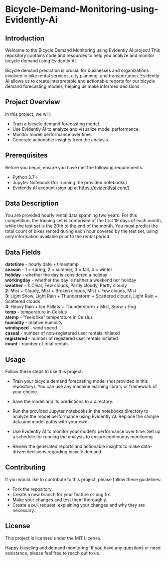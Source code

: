 # Bicycle-Demand-Monitoring-using-Evidently-Ai

## Introduction
Welcome to the Bicycle Demand Monitoring using Evidently AI project! This repository contains code and resources to help you analyze and monitor bicycle demand using Evidently AI.

Bicycle demand prediction is crucial for businesses and organizations involved in bike rental services, city planning, and transportation. Evidently AI allows us to create interpretable and actionable reports for our bicycle demand forecasting models, helping us make informed decisions.

## Project Overview
In this project, we will:

- Train a bicycle demand forecasting model.  
- Use Evidently AI to analyze and visualize model performance.  
- Monitor model performance over time.  
- Generate actionable insights from the analysis.  

## Prerequisites
Before you begin, ensure you have met the following requirements:

- Python 3.7+
- Jupyter Notebook (for running the provided notebooks)
- Evidently AI account (sign up at https://evidentlyai.com/)

## Data Description
You are provided hourly rental data spanning two years. For this competition, the training set is comprised of the first 19 days of each month, while the test set is the 20th to the end of the month. You must predict the total count of bikes rented during each hour covered by the test set, using only information available prior to the rental period.

## Data Fields
**datetime** - hourly date + timestamp    
**season** -  1 = spring, 2 = summer, 3 = fall, 4 = winter   
**holiday** - whether the day is considered a holiday  
**workingday** - whether the day is neither a weekend nor holiday  
**weather** - 1: Clear, Few clouds, Partly cloudy, Partly cloudy  
**2**: Mist + Cloudy, Mist + Broken clouds, Mist + Few clouds, Mist  
**3**: Light Snow, Light Rain + Thunderstorm + Scattered clouds, Light Rain + Scattered clouds  
**4**: Heavy Rain + Ice Pallets + Thunderstorm + Mist, Snow + Fog   
**temp** - temperature in Celsius  
**atemp** - "feels like" temperature in Celsius  
**humidity** - relative humidity  
**windspeed** - wind speed  
**casual** - number of non-registered user rentals initiated  
**registered** - number of registered user rentals initiated  
**count** - number of total rentals  


## Usage
Follow these steps to use this project:

- Train your bicycle demand forecasting model (not provided in this repository). You can use any machine learning library or framework of your choice.  

- Save the model and its predictions to a directory.  

- Run the provided Jupyter notebooks in the notebooks directory to analyze the model performance using Evidently AI. Replace the sample data and model paths with your own.  

- Use Evidently AI to monitor your model's performance over time. Set up a schedule for running the analysis to ensure continuous monitoring.  

- Review the generated reports and actionable insights to make data-driven decisions regarding bicycle demand.  

## Contributing
If you would like to contribute to this project, please follow these guidelines:

- Fork the repository.
- Create a new branch for your feature or bug fix.
- Make your changes and test them thoroughly.
- Create a pull request, explaining your changes and why they are necessary.

## License
This project is licensed under the MIT License.

Happy bicycling and demand monitoring! If you have any questions or need assistance, please feel free to reach out to us.
